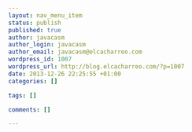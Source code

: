 ```yaml
--- 
layout: nav_menu_item
status: publish
published: true
author: javacasm
author_login: javacasm
author_email: javacasm@elcacharreo.com
wordpress_id: 1007
wordpress_url: http://blog.elcacharreo.com/?p=1007
date: 2013-12-26 22:25:55 +01:00
categories: []

tags: []

comments: []

---
```

 
